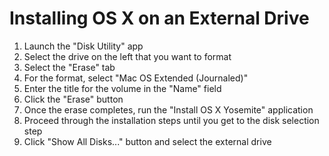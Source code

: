 
# Installing OS X on an External Drive

1. Launch the "Disk Utility" app
1. Select the drive on the left that you want to format
1. Select the "Erase" tab
1. For the format, select "Mac OS Extended (Journaled)"
1. Enter the title for the volume in the "Name" field
1. Click the "Erase" button
1. Once the erase completes, run the "Install OS X Yosemite" application
1. Proceed through the installation steps until you get to the disk selection step
1. Click "Show All Disks..." button and select the external drive
